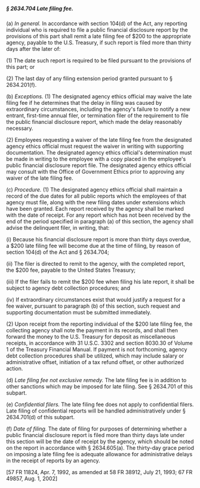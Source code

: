##### § 2634.704 Late filing fee. #####

(a) *In general.* In accordance with section 104(d) of the Act, any reporting individual who is required to file a public financial disclosure report by the provisions of this part shall remit a late filing fee of $200 to the appropriate agency, payable to the U.S. Treasury, if such report is filed more than thirty days after the later of:

(1) The date such report is required to be filed pursuant to the provisions of this part; or

(2) The last day of any filing extension period granted pursuant to § 2634.201(f).

(b) *Exceptions.* (1) The designated agency ethics official may waive the late filing fee if he determines that the delay in filing was caused by extraordinary circumstances, including the agency's failure to notify a new entrant, first-time annual filer, or termination filer of the requirement to file the public financial disclosure report, which made the delay reasonably necessary.

(2) Employees requesting a waiver of the late filing fee from the designated agency ethics official must request the waiver in writing with supporting documentation. The designated agency ethics official's determination must be made in writing to the employee with a copy placed in the employee's public financial disclosure report file. The designated agency ethics official may consult with the Office of Government Ethics prior to approving any waiver of the late filing fee.

(c) *Procedure.* (1) The designated agency ethics official shall maintain a record of the due dates for all public reports which the employees of that agency must file, along with the new filing dates under extensions which have been granted. Each report received by the agency shall be marked with the date of receipt. For any report which has not been received by the end of the period specified in paragraph (a) of this section, the agency shall advise the delinquent filer, in writing, that:

(i) Because his financial disclosure report is more than thirty days overdue, a $200 late filing fee will become due at the time of filing, by reason of section 104(d) of the Act and § 2634.704;

(ii) The filer is directed to remit to the agency, with the completed report, the $200 fee, payable to the United States Treasury;

(iii) If the filer fails to remit the $200 fee when filing his late report, it shall be subject to agency debt collection procedures; and

(iv) If extraordinary circumstances exist that would justify a request for a fee waiver, pursuant to paragraph (b) of this section, such request and supporting documentation must be submitted immediately.

(2) Upon receipt from the reporting individual of the $200 late filing fee, the collecting agency shall note the payment in its records, and shall then forward the money to the U.S. Treasury for deposit as miscellaneous receipts, in accordance with 31 U.S.C. 3302 and section 8030.30 of Volume 1 of the Treasury Financial Manual. If payment is not forthcoming, agency debt collection procedures shall be utilized, which may include salary or administrative offset, initiation of a tax refund offset, or other authorized action.

(d) *Late filing fee not exclusive remedy.* The late filing fee is in addition to other sanctions which may be imposed for late filing. See § 2634.701 of this subpart.

(e) *Confidential filers.* The late filing fee does not apply to confidential filers. Late filing of confidential reports will be handled administratively under § 2634.701(d) of this subpart.

(f) *Date of filing.* The date of filing for purposes of determining whether a public financial disclosure report is filed more than thirty days late under this section will be the date of receipt by the agency, which should be noted on the report in accordance with § 2634.605(a). The thirty-day grace period on imposing a late filing fee is adequate allowance for administrative delays in the receipt of reports by an agency.

[57 FR 11824, Apr. 7, 1992, as amended at 58 FR 38912, July 21, 1993; 67 FR 49857, Aug. 1, 2002]